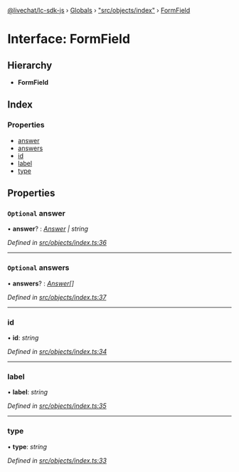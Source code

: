 [@livechat/lc-sdk-js](../README.md) › [Globals](../globals.md) › ["src/objects/index"](../modules/_src_objects_index_.md) › [FormField](_src_objects_index_.formfield.md)

# Interface: FormField

## Hierarchy

* **FormField**

## Index

### Properties

* [answer](_src_objects_index_.formfield.md#optional-answer)
* [answers](_src_objects_index_.formfield.md#optional-answers)
* [id](_src_objects_index_.formfield.md#id)
* [label](_src_objects_index_.formfield.md#label)
* [type](_src_objects_index_.formfield.md#type)

## Properties

### `Optional` answer

• **answer**? : *[Answer](_src_objects_index_.answer.md) | string*

*Defined in [src/objects/index.ts:36](https://github.com/livechat/lc-sdk-js/blob/aff69b2/src/objects/index.ts#L36)*

___

### `Optional` answers

• **answers**? : *[Answer](_src_objects_index_.answer.md)[]*

*Defined in [src/objects/index.ts:37](https://github.com/livechat/lc-sdk-js/blob/aff69b2/src/objects/index.ts#L37)*

___

###  id

• **id**: *string*

*Defined in [src/objects/index.ts:34](https://github.com/livechat/lc-sdk-js/blob/aff69b2/src/objects/index.ts#L34)*

___

###  label

• **label**: *string*

*Defined in [src/objects/index.ts:35](https://github.com/livechat/lc-sdk-js/blob/aff69b2/src/objects/index.ts#L35)*

___

###  type

• **type**: *string*

*Defined in [src/objects/index.ts:33](https://github.com/livechat/lc-sdk-js/blob/aff69b2/src/objects/index.ts#L33)*
